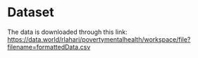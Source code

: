 

# Dataset
The data is downloaded through this link:
https://data.world/rlahari/povertymentalhealth/workspace/file?filename=formattedData.csv


